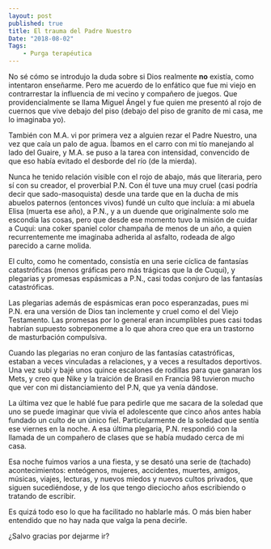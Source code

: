 ```yaml
---
layout: post
published: true
title: El trauma del Padre Nuestro
Date: "2018-08-02"
Tags: 
    - Purga terapéutica
---
```


No sé cómo se introdujo la duda sobre si Dios realmente **no** existía, como intentaron enseñarme. Pero me acuerdo de lo enfático que fue mi viejo en contrarrestar la influencia de mi vecino y compañero de juegos. Que providencialmente se llama Miguel Ángel y fue quien me presentó al rojo de cuernos que vive debajo del piso (debajo del piso de granito de mi casa, me lo imaginaba yo).

También con M.A. vi por primera vez a alguien rezar el Padre Nuestro, una vez que caía un palo de agua. Íbamos en el carro con mi tío manejando al lado del Guaire, y M.A. se puso a la tarea con intensidad, convencido de que eso había evitado el desborde del río (de la mierda).

Nunca he tenido relación visible con el rojo de abajo, más que literaria, pero sí con su creador, el proverbial P.N. Con él tuve una muy cruel (casi podría decir que sado-masoquista) desde una tarde que en la ducha de mis abuelos paternos (entonces vivos) fundé un culto que incluía: a mi abuela Elisa (muerta ese año), a P.N., y a un duende que originalmente solo me escondía las cosas, pero que desde ese momento tuvo la misión de cuidar a Cuqui: una coker spaniel color champaña de menos de un año, a quien recurrentemente me imaginaba adherida al asfalto, rodeada de algo parecido a carne molida.

El culto, como he comentado, consistía en una serie cíclica de fantasías catastróficas (menos gráficas pero más trágicas que la de Cuqui), y plegarias y promesas espásmicas a P.N., casi todas conjuro de las fantasías catastróficas.

Las plegarias además de espásmicas eran poco esperanzadas, pues mi P.N. era una versión de Dios tan inclemente y cruel como el del Viejo Testamento. Las promesas por lo general eran incumplibles pues casi todas habrían supuesto sobreponerme a lo que ahora creo que era un trastorno de masturbación compulsiva.

Cuando las plegarias no eran conjuro de las fantasías catastróficas, estaban a veces vinculadas a relaciones, y a veces a resultados deportivos. Una vez subí y bajé unos quince escalones de rodillas para que ganaran los Mets, y creo que Nike y la traición de Brasil en Francia 98 tuvieron mucho que ver con mi distanciamiento del P.N, que ya venía dándose.

La última vez que le hablé fue para pedirle que me sacara de la soledad que uno se puede imaginar que vivía el adolescente que cinco años antes había fundado un culto de un único fiel. Particularmente de la soledad que sentía ese viernes en la noche. A esa última plegaria, P.N. respondió con la llamada de un compañero de clases que se había mudado cerca de mi casa.

Esa noche fuimos varios a una fiesta, y se desató una serie de (tachado) acontecimientos: enteógenos, mujeres, accidentes, muertes, amigos, músicas, viajes, lecturas, y nuevos miedos y nuevos cultos privados, que siguen sucediéndose, y de los que tengo dieciocho años escribiendo o tratando de escribir.

Es quizá todo eso lo que ha facilitado no hablarle más. O más bien haber entendido que no hay nada que valga la pena decirle.

¿Salvo gracias por dejarme ir?
